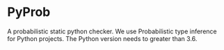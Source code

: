 # PyProb
A probabilistic static python checker. We use Probabilistic type inference for Python projects. The Python version needs to greater than 3.6.
